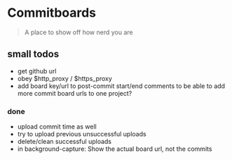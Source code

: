 # Commitboards

> A place to show off how nerd you are

## small todos

- get github url
- obey $http_proxy / $https_proxy
- add board key/url to post-commit start/end comments to be able to add more commit board urls to one project?

### done

- upload commit time as well
- try to upload previous unsuccessful uploads
- delete/clean successful uploads
- in background-capture: Show the actual board url, not the commits
